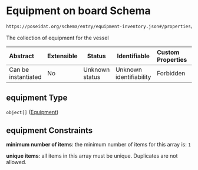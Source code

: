 # Equipment on board Schema

```txt
https://poseidat.org/schema/entry/equipment-inventory.json#/properties/equipment
```

The collection of equipment for the vessel


| Abstract            | Extensible | Status         | Identifiable            | Custom Properties | Additional Properties | Access Restrictions | Defined In                                                                                  |
| :------------------ | ---------- | -------------- | ----------------------- | :---------------- | --------------------- | ------------------- | ------------------------------------------------------------------------------------------- |
| Can be instantiated | No         | Unknown status | Unknown identifiability | Forbidden         | Allowed               | none                | [equipment-inventory.json\*](schemas/entry/equipment-inventory.json "open original schema") |

## equipment Type

`object[]` ([Equipment](equipment-inventory-properties-equipment-on-board-equipment.md))

## equipment Constraints

**minimum number of items**: the minimum number of items for this array is: `1`

**unique items**: all items in this array must be unique. Duplicates are not allowed.

